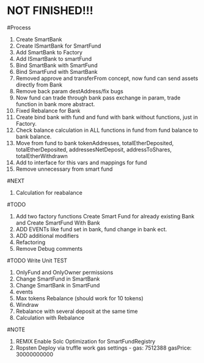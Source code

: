 # NOT FINISHED!!!

#Process

1) Create SmartBank
2) Create ISmartBank for SmartFund
3) Add SmartBank to Factory
4) Add ISmartBank to smartFund
5) Bind SmartBank with SmartFund
6) Bind SmartFund with SmartBank
7) Removed approve and transferFrom concept, now fund can send assets directly from Bank
8) Remove back param destAddress/fix bugs
9) Now fund can trade through bank pass exchange in param, trade function in bank more abstract.
10) Fixed Rebalance for Bank
11) Create bind bank with fund and fund with bank without functions, just in Factory.
12) Check balance calculation in ALL functions in fund from fund balance to bank balance.
13) Move from fund to bank tokenAddresses, totalEtherDeposited, totalEtherDeposited, addressesNetDeposit, addressToShares, totalEtherWithdrawn
14) Add to interface for this vars and mappings for fund
15) Remove unnecessary from smart fund

#NEXT
1) Calculation for reabalance

#TODO
1) Add two factory functions Create Smart Fund for already existing Bank and Create SmartFund With Bank
2) ADD EVENTs like fund set in bank, fund change in bank ect.
3) ADD additional modifiers
4) Refactoring
5) Remove Debug comments


#TODO Write Unit TEST
1) OnlyFund and OnlyOwner permissions
2) Change SmartFund in SmartBank
3) Change SmartBank in SmartFund
4) events
5) Max tokens Rebalance (should work for 10 tokens)
6) Windraw
7) Rebalance with several deposit at the same time
8) Calculation with Rebalance

#NOTE
1) REMIX Enable Solc Optimization for SmartFundRegistry
2) Ropsten Deploy via truffle work gas settings - gas: 7512388 gasPrice: 30000000000
